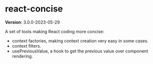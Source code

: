 # react-concise

**Version**: 3.0.0-2023-05-29

A set of tools making React coding more concise:

- context factories, making context creation very easy in some cases.
- context filters.
- usePreviousValue, a hook to get the previous value over component rendering.

